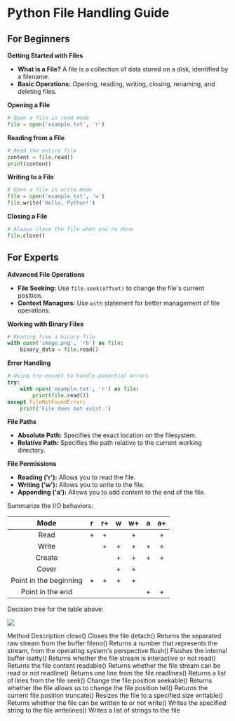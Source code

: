 # Python File Handling Guide

## For Beginners

**Getting Started with Files**
- **What is a File?** A file is a collection of data stored on a disk, identified by a filename.
- **Basic Operations:** Opening, reading, writing, closing, renaming, and deleting files.

**Opening a File**
```python
# Open a file in read mode
file = open('example.txt', 'r')
```

**Reading from a File**
```python
# Read the entire file
content = file.read()
print(content)
```

**Writing to a File**
```python
# Open a file in write mode
file = open('example.txt', 'w')
file.write('Hello, Python!')
```

**Closing a File**
```python
# Always close the file when you're done
file.close()
```

## For Experts

**Advanced File Operations**
- **File Seeking:** Use `file.seek(offset)` to change the file's current position.
- **Context Managers:** Use `with` statement for better management of file operations.

**Working with Binary Files**
```python
# Reading from a binary file
with open('image.png', 'rb') as file:
    binary_data = file.read()
```

**Error Handling**
```python
# Using try-except to handle potential errors
try:
    with open('example.txt', 'r') as file:
        print(file.read())
except FileNotFoundError:
    print('File does not exist.')
```

**File Paths**
- **Absolute Path:** Specifies the exact location on the filesystem.
- **Relative Path:** Specifies the path relative to the current working directory.

**File Permissions**
- **Reading ('r'):** Allows you to read the file.
- **Writing ('w'):** Allows you to write to the file.
- **Appending ('a'):** Allows you to add content to the end of the file.



Summarize the I/O behaviors:

|          Mode          |  r   |  r+  |  w   |  w+  |  a   |  a+  |
| :--------------------: | :--: | :--: | :--: | :--: | :--: | :--: |
|          Read          |  +   |  +   |      |  +   |      |  +   |
|         Write          |      |  +   |  +   |  +   |  +   |  +   |
|         Create         |      |      |  +   |  +   |  +   |  +   |
|         Cover          |      |      |  +   |  +   |      |      |
| Point in the beginning |  +   |  +   |  +   |  +   |      |      |
|    Point in the end    |      |      |      |      |  +   |  +   |

Decision tree for the table above:


[![][1]][1]


  [1]: https://i.stack.imgur.com/xVhm8.png


Method	Description
close()	Closes the file
detach()	Returns the separated raw stream from the buffer
fileno()	Returns a number that represents the stream, from the operating system's perspective
flush()	Flushes the internal buffer
isatty()	Returns whether the file stream is interactive or not
read()	Returns the file content
readable()	Returns whether the file stream can be read or not
readline()	Returns one line from the file
readlines()	Returns a list of lines from the file
seek()	Change the file position
seekable()	Returns whether the file allows us to change the file position
tell()	Returns the current file position
truncate()	Resizes the file to a specified size
writable()	Returns whether the file can be written to or not
write()	Writes the specified string to the file
writelines()	Writes a list of strings to the file